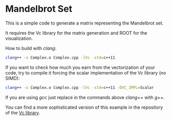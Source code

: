 Mandelbrot Set
=============

This is a simple code to generate a matrix representing the Mandelbrot set. 

It requires the Vc library for the matrix generation and ROOT for the visualization. 

How to build with _clang_:

```bash
clang++ -o Complex.o Complex.cpp -lVc -std=c++11
```

If you want to check how much you earn from the vectorization of your code, try to compile it forcing the scalar implementation of the Vc library (no SIMD):

```bash
clang++ -o Complex.o Complex.cpp -lVc -std=c++11 -DVC_IMPL=Scalar
```

If you are using _gcc_ just replace in the commands above _clang++_ with _g++_.

You can find a more sophisticated version of this example in the repository of the [Vc library](http://code.compeng.uni-frankfurt.de/projects/vc). 